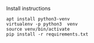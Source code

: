 
Install instructions

```
apt install python3-venv
virtualenv -p python3  venv
source venv/bin/activate
pip install -r requirements.txt
```

